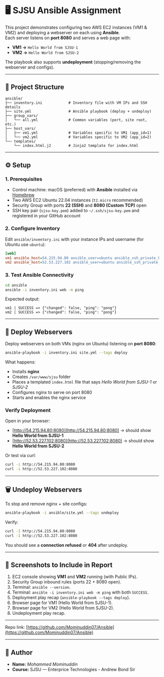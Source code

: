 # 🖥️ SJSU Ansible Assignment

This project demonstrates configuring two AWS EC2 instances (VM1 & VM2) and deploying a webserver on each using **Ansible**.  
Each server listens on **port 8080** and serves a web page with:

- **VM1 →** `Hello World from SJSU-1`  
- **VM2 →** `Hello World from SJSU-2`

The playbook also supports **undeployment** (stopping/removing the webserver and configs).

---

## 📂 Project Structure
```
ansible/
├── inventory.ini            # Inventory file with VM IPs and SSH details
├── site.yml                 # Ansible playbook (deploy + undeploy)
├── group_vars/
│   └── all.yml              # Common variables (port, site root, etc.)
├── host_vars/
│   ├── vm1.yml              # Variables specific to VM1 (app_id=1)
│   └── vm2.yml              # Variables specific to VM2 (app_id=2)
└── templates/
    └── index.html.j2        # Jinja2 template for index.html
```
---

## ⚙️ Setup

### 1. Prerequisites
- Control machine: macOS (preferred) with **Ansible** installed via [Homebrew](https://brew.sh/)
- Two AWS EC2 Ubuntu 22.04 instances (`t2.micro` recommended)
- Security Group with ports **22 (SSH)** and **8080 (Custom TCP)** open
- SSH key pair (`sjsu-key.pem`) added to `~/.ssh/sjsu-key.pem` and registered in your GitHub account

### 2. Configure Inventory
Edit `ansible/inventory.ini` with your instance IPs and username (for Ubuntu use `ubuntu`):

```ini
[web]
vm1 ansible_host=54.215.94.80 ansible_user=ubuntu ansible_ssh_private_key_file=~/.ssh/sjsu-key.pem
vm2 ansible_host=52.53.227.102 ansible_user=ubuntu ansible_ssh_private_key_file=~/.ssh/sjsu-key.pem
```

### 3. Test Ansible Connectivity
```bash
cd ansible
ansible -i inventory.ini web -m ping
```

Expected output:
```
vm1 | SUCCESS => {"changed": false, "ping": "pong"}
vm2 | SUCCESS => {"changed": false, "ping": "pong"}
```

---

## 🚀 Deploy Webservers

Deploy webservers on both VMs (nginx on Ubuntu) listening on **port 8080**:

```bash
ansible-playbook -i inventory.ini site.yml --tags deploy
```

What happens:
- Installs **nginx**  
- Creates `/var/www/sjsu` folder  
- Places a templated `index.html` file that says *Hello World from SJSU-1* or *SJSU-2*  
- Configures nginx to serve on port 8080  
- Starts and enables the nginx service  

### Verify Deployment
Open in your browser:
- [http://54.215.94.80:8080](http://54.215.94.80:8080) → should show **Hello World from SJSU-1**  
- [http://52.53.227.102:8080](http://52.53.227.102:8080) → should show **Hello World from SJSU-2**  

Or test via curl:
```bash
curl -i http://54.215.94.80:8080
curl -i http://52.53.227.102:8080
```

---

## 🗑️ Undeploy Webservers

To stop and remove nginx + site configs:

```bash
ansible-playbook -i ansible/site.yml --tags undeploy
```

Verify:
```bash
curl -I http://54.215.94.80:8080
curl -I http://52.53.227.102:8080
```
You should see a **connection refused** or **404** after undeploy.

---

## 📸 Screenshots to Include in Report

1. EC2 console showing **VM1** and **VM2** running (with Public IPs).  
2. Security Group inbound rules (ports 22 + 8080 open).  
3. Terminal: `ansible --version`.  
4. Terminal: `ansible -i inventory.ini web -m ping` with both `SUCCESS`.  
5. Deployment play recap (`ansible-playbook --tags deploy`).  
6. Browser page for VM1 (Hello World from SJSU-1).  
7. Browser page for VM2 (Hello World from SJSU-2).  
8. Undeployment play recap.  

---


Repo link: [https://github.com/Mominuddin07/Ansible](https://github.com/Mominuddin07/Ansible)

---

## 👤 Author
- **Name:** _Mohammed Mominuddin_  
- **Course:** SJSU — Enterprice Technologies - Andrew Bond Sir  
